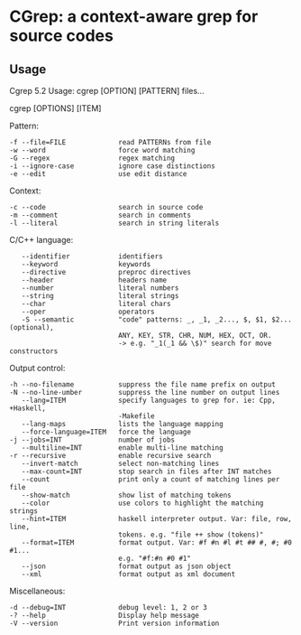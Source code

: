 CGrep: a context-aware grep for source codes
============================================

Usage
-----

Cgrep 5.2 Usage: cgrep [OPTION] [PATTERN] files...

cgrep [OPTIONS] [ITEM]

Pattern:

    -f --file=FILE             read PATTERNs from file
    -w --word                  force word matching
    -G --regex                 regex matching
    -i --ignore-case           ignore case distinctions
    -e --edit                  use edit distance

Context:

    -c --code                  search in source code
    -m --comment               search in comments
    -l --literal               search in string literals

C/C++ language:

       --identifier            identifiers
       --keyword               keywords
       --directive             preproc directives
       --header                headers name
       --number                literal numbers
       --string                literal strings
       --char                  literal chars
       --oper                  operators
       -S --semantic           "code" patterns: _, _1, _2..., $, $1, $2... (optional),
                               ANY, KEY, STR, CHR, NUM, HEX, OCT, OR. 
                               -> e.g. "_1(_1 && \$)" search for move constructors
Output control:

    -h --no-filename           suppress the file name prefix on output
    -N --no-line-umber         suppress the line number on output lines
       --lang=ITEM             specify languages to grep for. ie: Cpp, +Haskell,
                               -Makefile
       --lang-maps             lists the language mapping
       --force-language=ITEM   force the language
    -j --jobs=INT              number of jobs
       --multiline=INT         enable multi-line matching
    -r --recursive             enable recursive search
       --invert-match          select non-matching lines
       --max-count=INT         stop search in files after INT matches
       --count                 print only a count of matching lines per file
       --show-match            show list of matching tokens
       --color                 use colors to highlight the matching strings
       --hint=ITEM             haskell interpreter output. Var: file, row, line,
                               tokens. e.g. "file ++ show (tokens)"
       --format=ITEM           format output. Var: #f #n #l #t ## #, #; #0 #1...
                               e.g. "#f:#n #0 #1"
       --json                  format output as json object
       --xml                   format output as xml document

Miscellaneous:

    -d --debug=INT             debug level: 1, 2 or 3
    -? --help                  Display help message
    -V --version               Print version information

